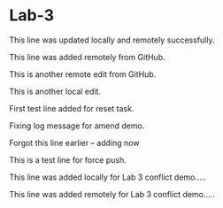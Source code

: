 # Lab-3

This line was updated locally and remotely successfully.

This line was added remotely from GitHub.

This is another remote edit from GitHub.

This is another local edit.


First test line added for reset task.

Fixing log message for amend demo.

Forgot this line earlier – adding now

This is a test line for force push.

This line was added locally for Lab 3 conflict demo.....

This line was added remotely for Lab 3 conflict demo.....





